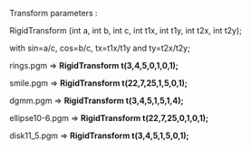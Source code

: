 Transform parameters : 

RigidTransform (int a, int b, int c, int t1x, int t1y, int t2x, int t2y);

with sin=a/c, cos=b/c, tx=t1x/t1y and ty=t2x/t2y;

rings.pgm => **RigidTransform t(3,4,5,0,1,0,1);**

smile.pgm => **RigidTransform t(22,7,25,1,5,0,1);**

dgmm.pgm => **RigidTransform t(3,4,5,1,5,1,4);**

ellipse10-6.pgm => **RigidTransform t(22,7,25,0,1,0,1);**

disk11_5.pgm => **RigidTransform t(3,4,5,1,5,0,1);**
